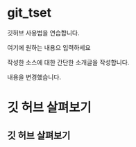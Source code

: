 # git_tset
깃허브 사용법을 연습합니다. 

여기에 원하는 내용으 입력하세요 

작성한 소스에 대한 간단한 소개글을 작성합니다.

내용을 변경했습니다. 

# 깃 허브 살펴보기 

## 깃 허브 살펴보기 
